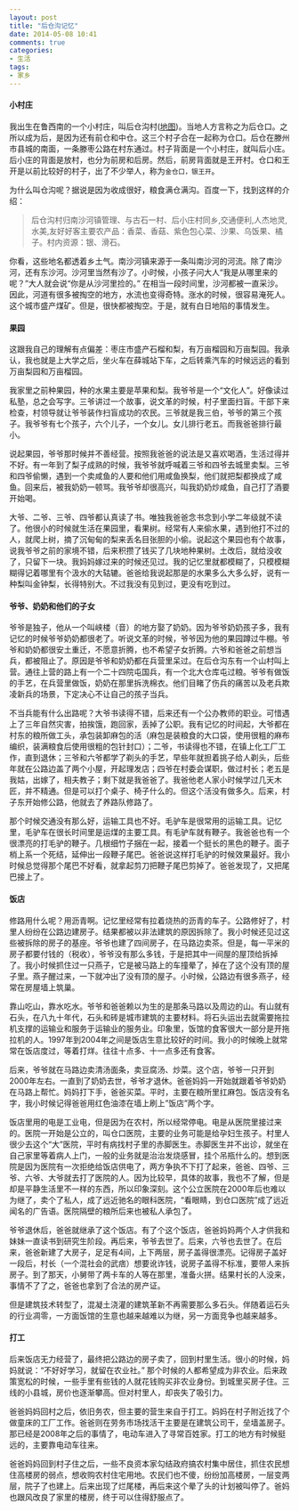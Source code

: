 ```yaml
---
layout: post
title: "后仓沟记忆"
date: 2014-05-08 10:41
comments: true
categories:
- 生活
tags:
- 家乡
---
```



#### 小村庄

我出生在鲁西南的一个小村庄，叫后仓沟村([地图](http://j.map.baidu.com/JWXVr))。当地人方言称之为后仓口。之所以成为后，是因为还有前仓和中仓。这三个村子合在一起称为仓口。后仓在滕州市县城的南面，一条滕枣公路在村东通过。村子背面是一个小村庄，就叫后小庄。后小庄的背面是放村，也分为前房和后房。然后，前房背面就是王开村。仓口和王开是以前比较好的村子，出了不少举人，称为`金仓口，银王开`。

为什么叫仓沟呢？据说是因为收成很好，粮食满仓满沟。百度一下，找到这样的介绍：

> 后仓沟村归南沙河镇管理、与古石一村、后小庄村同乡,交通便利,人杰地灵,水美,友好好客主要农产品：香菜、香菇、紫色包心菜、沙果、乌饭果、橘子。村内资源：银、滑石。

你看，这些地名都透着乡土气。南沙河镇来源于一条叫南沙河的河流。除了南沙河，还有东沙河。沙河里当然有沙了。小时候，小孩子问大人“我是从哪里来的呢？”大人就会说“你是从沙河里捡的。” 在相当一段时间里，沙河都被一直采沙。因此，河道有很多被掏空的地方，水流也变得奇特。涨水的时候，很容易淹死人。这个城市盛产煤矿。但是，很快都被掏空。于是，就有白日地陷的事情发生。

#### 果园

这跟我自己的理解有点偏差：枣庄市盛产石榴和梨，有万亩榴园和万亩梨园。我承认，我也就是上大学之后，坐火车在薛城站下车，之后转乘汽车的时候远远的看到万亩梨园和万亩榴园。

我家里之前种果园，种的水果主要是苹果和梨。我爷爷是一个“文化人”。好像读过私塾，总之会写字。三爷讲过一个故事，说文革的时候，村子里面扫盲。干部下来检查，村领导就让爷爷装作扫盲成功的农民。三爷就是我三伯，爷爷的第三个孩子。我爷爷有七个孩子，六个儿子，一个女儿。女儿排行老五。而我爸爸排行最小。

说起果园，爷爷那时候并不善经营。按照我爸爸的说法是又喜欢喝酒，生活过得并不好。有一年到了梨子成熟的时候，我爷爷就呼喊着三爷和四爷去城里卖梨。三爷和四爷偷懒，遇到一个卖咸鱼的人要和他们用咸鱼换梨，他们就把梨都换成了咸鱼。回来后，被我奶奶一顿骂。我爷爷却很高兴，叫我奶奶炒咸鱼，自己打了酒要开始喝。

大爷、二爷、三爷、四爷都认真读了书。唯独我爸爸念书念到小学二年级就不读了。他很小的时候就生活在果园里，看果树。经常有人来偷水果，遇到他打不过的人，就爬上树，摘了沉甸甸的梨来丢名目张胆的小偷。说起这个果园也有个故事，说我爷爷之前的家境不错，后来积攒了钱买了几块地种果树。土改后，就给没收了，只留下一块。我妈妈嫁过来的时候还见过。我的记忆里就都模糊了，只模模糊糊得记着哪里有个汲水的大轱辘。爸爸给我说起那是的水果多么大多么好，说有一种梨叫金钟梨，长得特别大。不过我没有见到过，更没有吃到过。

#### 爷爷、奶奶和他们的子女

爷爷是独子，他从一个叫峡楼（音）的地方娶了奶奶。因为爷爷奶奶孩子多，我有记忆的时候爷爷奶奶都很老了。听说文革的时候，爷爷因为他的果园蹲过牛棚。爷爷和奶奶都很安土重迁，不愿意折腾，也不希望子女折腾。六爷和爸爸之前想当兵，都被阻止了。原因是爷爷和奶奶都在兵营里呆过。在后仓沟东有一个山村叫上营。通往上营的路上有一个二十四院屯国兵，有一个北大仓库屯过粮。爷爷有做饭的手艺，在兵营里做饭，奶奶在那里拆洗棉衣。他们目睹了伤兵的痛苦以及老兵欺凌新兵的场景，下定决心不让自己的孩子当兵。

不当兵能有什么出路呢？大爷书读得不错，后来还有一个公办教师的职业。可惜遇上了三年自然灾害，拍挨饿，跑回家，丢掉了公职。我有记忆的时间起，大爷都在村东的粮所做工头，承包装卸麻包的活（麻包是装粮食的大口袋，使用很粗的麻布编织，装满粮食后使用很粗的包针封口）；二爷，书读得也不错，在镇上化工厂工作，直到退休；三爷和六爷都学了剃头的手艺，早些年就担着挑子给人剃头，后些年就在公路边盖了两个小屋，开起理发店；四爷在村委会谋职，做过村长；老五是我姑，出嫁了，相夫教子；剩下就是我爸爸了。我爸他老人家小时候学过几天木匠，并不精通。但是可以打个桌子、椅子什么的。但这个活没有做多久。后来，村子东开始修公路，他就去了养路队修路了。

那个时候交通没有那么好，运输工具也不好。毛驴车是很常用的运输工具。记忆里，毛驴车在很长时间里是运煤的主要工具。有毛驴车就有鞭子。我爸爸也有一个很漂亮的打毛驴的鞭子。几根细竹子捆在一起，接着一个挺长的黑色的鞭子。面子梢上系一个死结，延伸出一段鞭子尾巴。爸爸说这样打毛驴的时候效果最好。我小时候总觉得那个尾巴不好看，就拿起剪刀把鞭子尾巴剪掉了。爸爸发现了，又把尾巴接上了。

#### 饭店

修路用什么呢？用沥青啊。记忆里经常有拉着烧热的沥青的车子。公路修好了，村里人纷纷在公路边建房子。结果都被以非法建筑的原因拆除了。我小时候还见过这些被拆除的房子的基座。爷爷也建了四间房子，在马路边卖茶。但是，每一平米的房子都要付钱的（税收），爷爷没有那么多钱，于是把其中一间屋的屋顶给拆掉了。我小时候抓住过一只燕子，它是被马路上的车撞晕了，掉在了这个没有顶的屋子里。燕子醒过来，一下就冲出了没有顶的屋子。小时候，公路边有很多燕子，经常在房屋墙上筑巢。

靠山吃山，靠水吃水。爷爷和爸爸赖以为生的是那条马路以及周边的山。有山就有石头，在八九十年代，石头和砖是城市建筑的主要材料。将石头运出去就需要拖拉机支撑的运输业和服务于运输业的服务业。印象里，饭馆的食客很大一部分是开拖拉机的人。1997年到2004年之间是饭店生意比较好的时间。我小的时候晚上就常常在饭店度过，等着打烊。往往十点多、十一点多还有食客。

后来，爷爷就在马路边卖清汤面条，卖豆腐汤、炒菜。这个店，爷爷一只开到2000年左右。一直到了奶奶去世，爷爷才退休。爸爸妈妈一开始就跟着爷爷奶奶在马路上帮忙。妈妈打下手，爸爸买菜。平时，主要在粮所里扛麻包。饭店没有名字，我小时候记得爸爸用红色油漆在墙上刷上”饭店”两个字。

饭店里用的电是工业电，但是因为在农村，所以经常停电。电是从医院里接过来的。医院一开始是公立的，叫仓口医院，主要的业务可能是给孕妇生孩子。村里人很少去这个“大”医院，平时有病找村子里的赤脚医生。赤脚医生并不出诊，就坐在自己家里等着病人上门，一般的业务就是治治发烧感冒，挂个吊瓶什么的。想到医院是因为医院有一次拒绝给饭店供电了，两方争执不下打了起来，爸爸、四爷、三爷、六爷、大爷就去打了医院的人。因为比较早，具体的故事，我也不了解，但是却是平静生活里不一样的东西，所以印象深刻。这个公立医院在2000年后也难以为继了，卖个了私人，成了远近驰名的眼科医院，“看眼睛，到仓口医院”成了远近闻名的广告语。医院隔壁的粮所后来也被私人承包了。

爷爷退休后，爸爸就继承了这个饭店。有了个这个饭店，爸爸妈妈两个人才供我和妹妹一直读书到研究生阶段。再后来，爷爷去世了。后来，六爷也去世了。在后来，爸爸新建了大房子，足足有4间，上下两层，房子盖得很漂亮。记得房子盖好一段后，村长（一个混社会的武痞）想要讹诈钱，说房子盖得不标准，要带人来拆房子。到了那天，小舅带了两卡车的人等在那里，准备火拼。结果村长的人没来，事情不了了之，爸爸也拿到了合法的房产证。

但是建筑技术转型了，混凝土浇灌的建筑革新不再需要那么多石头。伴随着运石头的行业凋零，一方面饭馆的生意也越来越难以为继，另一方面竞争也越来越多。

#### 打工

后来饭店无力经营了，最终把公路边的房子卖了，回到村里生活。很小的时候，妈妈就说：“不好好学习，就留在农业社。” 那个时候的人都希望成为非农业。后来政策宽松的时候，一些手里有些钱的人就花钱购买非农业身份。到城里买房子住。三线的小县城，房价也逐渐攀高。但对村里人，却丧失了吸引力。

爸爸妈妈回村之后，依旧务农，但主要的营生来自于打工。妈妈在村子附近找了个做童床的工厂工作。爸爸则在劳务市场找活干主要是在建筑公司干，垒墙盖房子。那已经是2008年之后的事情了，电动车进入了寻常百姓家。打工的地方有时候挺远的，主要靠电动车往来。

爸爸妈妈回到村子住之后，一些不良资本家勾结政府搞农村集中居住，抓住农民想住高楼房的弱点，想收购农村住宅用地。农民们也不傻，纷纷加高楼房，一层变两层，院子了也建上。后来出现了烂尾楼，再后来这个晕了头的计划被叫停了。爸妈也跟风改良了家里的楼房，终于可以住得舒服点了。
